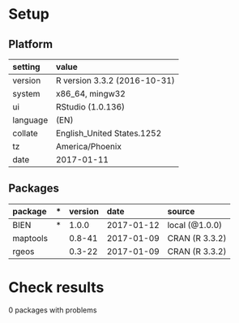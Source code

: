 # Setup

## Platform

|setting  |value                        |
|:--------|:----------------------------|
|version  |R version 3.3.2 (2016-10-31) |
|system   |x86_64, mingw32              |
|ui       |RStudio (1.0.136)            |
|language |(EN)                         |
|collate  |English_United States.1252   |
|tz       |America/Phoenix              |
|date     |2017-01-11                   |

## Packages

|package  |*  |version |date       |source         |
|:--------|:--|:-------|:----------|:--------------|
|BIEN     |*  |1.0.0   |2017-01-12 |local (@1.0.0) |
|maptools |   |0.8-41  |2017-01-09 |CRAN (R 3.3.2) |
|rgeos    |   |0.3-22  |2017-01-09 |CRAN (R 3.3.2) |

# Check results
0 packages with problems


